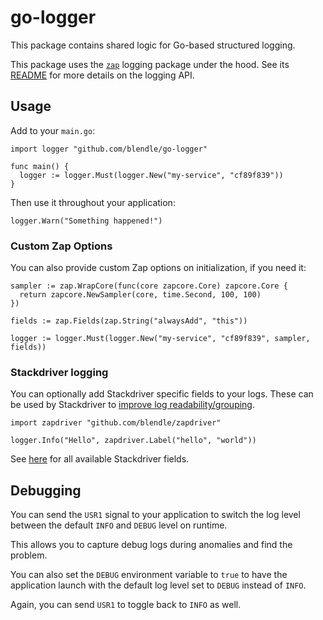# go-logger

This package contains shared logic for Go-based structured logging.

This package uses the [`zap`][zap] logging package under the hood. See its
[README][zap] for more details on the logging API.

[zap]: https://github.com/uber-go/zap#zap-zap---

## Usage

Add to your `main.go`:

```golang
import logger "github.com/blendle/go-logger"

func main() {
  logger := logger.Must(logger.New("my-service", "cf89f839"))
}
```

Then use it throughout your application:

```golang
logger.Warn("Something happened!")
```

### Custom Zap Options

You can also provide custom Zap options on initialization, if you need it:

```golang
sampler := zap.WrapCore(func(core zapcore.Core) zapcore.Core {
  return zapcore.NewSampler(core, time.Second, 100, 100)
})

fields := zap.Fields(zap.String("alwaysAdd", "this"))

logger := logger.Must(logger.New("my-service", "cf89f839", sampler, fields))
```

### Stackdriver logging

You can optionally add Stackdriver specific fields to your logs. These can be
used by Stackdriver to [improve log readability/grouping][sd].

```golang
import zapdriver "github.com/blendle/zapdriver"
```

```golang
logger.Info("Hello", zapdriver.Label("hello", "world"))
```

See [here][zd] for all available Stackdriver fields.

[sd]: https://cloud.google.com/error-reporting/docs/formatting-error-messages
[zd]: https://github.com/blendle/zapdriver#special-purpose-logging-fields

## Debugging

You can send the `USR1` signal to your application to switch the log level
between the default `INFO` and `DEBUG` level on runtime.

This allows you to capture debug logs during anomalies and find the problem.

You can also set the `DEBUG` environment variable to `true` to have the
application launch with the default log level set to `DEBUG` instead of `INFO`.

Again, you can send `USR1` to toggle back to `INFO` as well.
